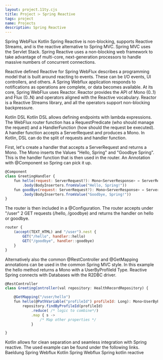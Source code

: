 ```yaml
---
layout: project.11ty.cjs
title: Project ⌲ Spring Reactive
tags: project
name: Projects
description: Spring Reactive
---
```


<iff-title level="2">Spring WebFlux Kotlin</hls-title>
<iff-title level="4">Spring Reactive is non-blocking, supports Reactive Streams, and is the reactive alternative to Spring MVC. Spring MVC uses the Servlet Stack. Spring Reactive uses a non-blocking web framework to take advantage of multi-core, next-generation processors to handle massive numbers of concurrent connections.</hls-title>

<iff-svg src="/img/reactive.svg"></svg>

<iff-title level="3">Reactive defined</hls-title>
<iff-text>Reactive for Spring WebFlux describes a programming model that is built around reacting to events. These can be I/O events, UI controllers, and others. A Spring Webflux application responds to notifications as operations are complete, or data becomes available. At its core, Spring WebFlux uses Reactor. Reactor provides the API of Mono (0..1) and Flux (0..N) and operators aligned with the Reactive vocabulary. Reactor is a Reactive Streams library, and all the operators support non-blocking backpressure.</iff-text>

<iff-title level="3">Kotlin DSL</hls-title>
<iff-text>Kotlin DSL allows defining endpoints with lambda expressions. The WebFlux router function has a RequestPredicate (who should manage the request) and a HandlerFunction (how should the request be executed). A handler function accepts a ServerRequest and produces a Mono<ServerResponse>. In Kotlin, DSL can do the split of requests and handler function.</iff-text>

<iff-text>First, let's create a handler that accepts a ServerRequest and returns a Mono<ServerResponse>. The Mono inserts the Values "Hello, Spring" and "Goodbye Spring". This is the handler function that is then used in the router. An Annotation with @Component so Spring can pick it up. </iff-text>

```js
@Component
class GreetingHandler {
    fun hello(request: ServerRequest?): Mono<ServerResponse> = ServerResponse.ok().contentType(MediaType.TEXT_PLAIN)
        .body(BodyInserters.fromValue("Hello, Spring!"))
    fun goodBye(request: ServerRequest?): Mono<ServerResponse> = ServerResponse.ok().contentType(MediaType.TEXT_PLAIN)
        .body(BodyInserters.fromValue("Goodbye, Spring!"))
}
```

<iff-text>The router is then included in a @Configuration. The router accepts under "/user" 2 GET requests (/hello, /goodbye) and returns the handler on hello or goodbye.</iff-text>

```js
router {
    (accept(TEXT_HTML) and "/user").nest {
        GET("/hello", handler::hello)
        GET("/goodbye", handler::goodbye)
    }
}
```

<iff-text>Alternatively also the common @RestController and @GetMapping annotations can be used in the common Spring MVC style. In this example the hello method returns a Mono with a UserByProfileId Type. Reactive Spring connects with Databases with the R2DBC driver.</iff-text>

```js
@RestController
class GreetingController(val repository: HealthRecordRepository) {

    @GetMapping("/user/hello")
    fun hello(@PathVariable("profileId") profileId: Long): Mono<UserByProfileId> =
        repository.findByProfileId(profileId)
            .reduce( /* logic to combine*/)
            .map { s ->
                /* Map other properties */
            }

}
```

<iff-text>Kotlin allows for clean separation and seamless integration with Spring reactive. The used example can be found under the following links.</iff-text>
<iff-icon-text icon="end" href="https://www.baeldung.com/kotlin/spring-webflux-kotlin" target="_blank"><iff-text styling="paragraph-bold" slot="text">Baeldung Spring Webflux Kotlin</iff-text></iff-icon-text>
<iff-icon-text icon="end" href="https://docs.spring.io/spring-framework/docs/current/reference/html/web-reactive.html" target="_blank"><iff-text noLineHeight styling="paragraph-bold" slot="text">Spring Webflux</iff-text></iff-icon-text>
<iff-icon-text icon="end" href="https://www.baeldung.com/kotlin/spring-boot-kotlin-reactive-microservice" target="_blank"><iff-text styling="paragraph-bold" slot="text">Spring kotlin reactive</iff-text></iff-icon-text>
